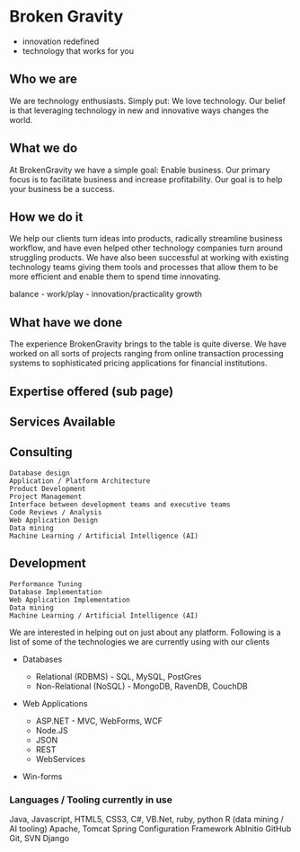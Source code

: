 # Broken Gravity
- innovation redefined
- technology that works for you

## Who we are

We are technology enthusiasts. Simply put: We love technology. Our belief is that leveraging technology in new and innovative ways changes the world.


## What we do

At BrokenGravity we have a simple goal: Enable business. Our primary focus is to facilitate business and increase profitability. Our goal is to help your business be a success. 

## How we do it

We help our clients turn ideas into products, radically streamline business workflow, and have even helped other technology companies turn around struggling products.  We have also been successful at working with existing technology teams giving them tools and processes that allow them to be more efficient and enable them to spend time innovating.

balance - work/play - innovation/practicality
growth	

## What have we done

The experience BrokenGravity brings to the table is quite diverse.  We have worked on all sorts of projects ranging from online transaction processing systems to sophisticated pricing applications for financial institutions.


## Expertise offered (sub page)

## Services Available

## Consulting
	Database design
	Application / Platform Architecture 
	Product Development 
	Project Management
	Interface between development teams and executive teams
	Code Reviews / Analysis
	Web Application Design
	Data mining
	Machine Learning / Artificial Intelligence (AI)
		
## Development
	Performance Tuning
	Database Implementation
	Web Application Implementation
	Data mining
	Machine Learning / Artificial Intelligence (AI)



We are interested in helping out on just about any platform. Following is a list of some of the technologies we are currently using with our clients

+ Databases
	+ Relational (RDBMS) - SQL, MySQL, PostGres
	+ Non-Relational (NoSQL) - MongoDB, RavenDB, CouchDB

+ Web Applications
	+ ASP.NET - MVC, WebForms, WCF
	+ Node.JS 
	+ JSON
	+ REST
	+ WebServices

+ Win-forms

### Languages / Tooling currently in use
Java, Javascript, HTML5, CSS3, C#, VB.Net, ruby, python
R (data mining / AI tooling)
Apache, Tomcat
Spring Configuration Framework
AbInitio
GitHub
Git, SVN
Django